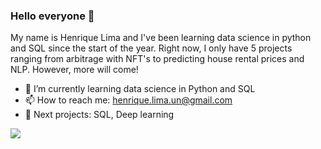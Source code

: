 ### Hello everyone 👋

My name is Henrique Lima and I've been learning data science in python and SQL since the start of the year.
Right now, I only have 5 projects ranging from arbitrage with NFT's to predicting house rental prices and NLP. However, more will come!

- 🌱 I’m currently learning data science in Python and SQL
- 📫 How to reach me: henrique.lima.un@gmail.com
- :blue_book: Next projects: SQL, Deep learning

![](https://komarev.com/ghpvc/?username=HLCarbon&color=blue&style=plastic)
